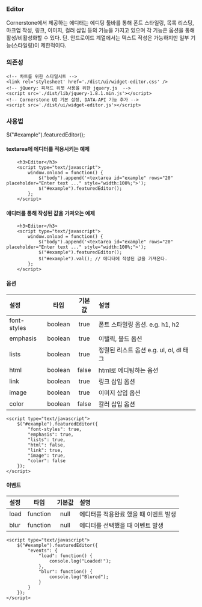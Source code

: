 <!--
{
    "id": 52,
    "title": "Editor",
    "outline": "Cornerstone에서 제공하는 에디터는 에디팅 툴바를 통해 폰트 스타일링, 목록 리스팅, 마크업 작성, 링크, 이미지, 컬러 삽입 등의 기능을 가지고 있으며 각 기능은 옵션을 통해 활성/비활성화할 수 있다. textarea에 에디터를 적용시키는 예제. 에디터를 통해 작성된 값을 가져오는 예제...",
    "tags": ["widget"],
    "order": [4, 4, 4],
    "thumbnail": "4.4.04.editor.png"
}
-->

### Editor

Cornerstone에서 제공하는 에디터는 에디팅 툴바를 통해 폰트 스타일링, 목록 리스팅, 마크업 작성, 링크, 이미지, 컬러 삽입 등의 기능을 가지고 있으며 각 기능은 옵션을 통해 활성/비활성화할 수 있다.
단. 안드로이드 계열에서는 텍스트 작성은 가능하지만 일부 기능(스타일링)이 제한적이다.

### 의존성

```
<!-- 차트를 위한 스타일시트 -->
<link rel='stylesheet' href='./dist/ui/widget-editor.css' />
<!-- jQuery: 피처드 위젯 사용을 위한 jquery.js  -->
<script src='./dist/lib/jquery-1.8.1.min.js'></script>
<!-- Cornerstone UI 기본 설정, DATA-API 기능 추가 -->
<script src='./dist/ui/widget-editor.js'></script>
```

### 사용법
$("#example").featuredEditor();

#### textarea에 에디터를 적용시키는 예제
``` cm, { "iframe-height": "769px", "iframe-auto-height": false }
    <h3>Editor</h3>
    <script type="text/javascript">
        window.onload = function() {
            $("body").append('<textarea id="example" rows="20" placeholder="Enter text ..." style="width:100%;">');
            $("#example").featuredEditor();
        };
    </script>
```

#### 에디터를 통해 작성된 값을 가져오는 예제
``` cm, { "iframe-height": "769px", "iframe-auto-height": false }
    <h3>Editor</h3>
    <script type="text/javascript">
        window.onload = function() {
            $("body").append('<textarea id="example" rows="20" placeholder="Enter text ..." style="width:100%;">');
            $("#example").featuredEditor();
            $("#example").val(); // 에디터에 작성된 값을 가져온다.
        };
    </script>
```

#### 옵션

설정 | 타입 | 기본값 | 설명
:-- | :-: | :-: | :--
font-styles | boolean | true |  폰트 스타일링 옵션. e.g. h1, h2
emphasis | boolean | true | 이탤릭, 볼드 옵션
lists | boolean | true | 정렬된 리스트 옵션 e.g. ul, ol, dl 태그
html | boolean | false |  html로 에디팅하는 옵션
link | boolean | true | 링크 삽입 옵션
image | boolean | true | 이미지 삽입 옵션
color | boolean | false | 칼러 삽입 옵션

```
<script type="text/javascript">
    $("#example").featuredEditor({
	    "font-styles": true,
	    "emphasis": true,
	    "lists": true,
	    "html": false,
	    "link": true,
	    "image": true,
	    "color": false
    });
</script>
```

#### 이벤트

설정 | 타입 | 기본값 | 설명
:-- | :-: | :-: | :--
load | function | null |  에디터를 적용완료 했을 때 이벤트 발생
blur | function | null | 에디터를 선택했을 때 이벤트 발생

```
<script type="text/javascript">
    $("#example").featuredEditor({
        "events": {
            "load": function() {
                console.log("Loaded!");
            },
            "blur": function() {
                console.log("Blured");
            }
        }
    });
</script>
```

<script type="text/javascript">
var $table = $("table");
$table.addClass("table table-bordered");
$table.find("thead tr > th:not(th:nth-child(4))").addClass("fixed_table");
$table.find("tbody tr > td:not(td:nth-child(4))").addClass("fixed_table");
</script>